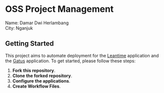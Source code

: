 # OSS Project Management

Name: Damar Dwi Herlambang
<br>
City: Nganjuk

## Getting Started

This project aims to automate deployment for the [Leantime](https://docs.leantime.io/) application and the [Gatus](https://github.com/TwiN/gatus?tab=readme-ov-file) application. To get started, please follow these steps:

1. **Fork this repository**.
2. **Clone the forked repository**.
3. **Configure the applications**.
4. **Create Workflow Files**.
